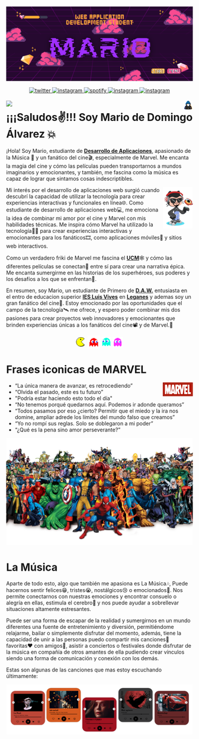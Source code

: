<p >
    <img src="./Imgs/logodaw.png" alt="Logo" borderRadius='1rem' boxShadow = '0 5px 18px rgba(0,0,0,0.3)'>
  </a>
</p>

<p align="center">
    
<a href="https://twitter.com/Mario_DA_" target="_blank">
<img src=https://img.shields.io/badge/twitter-%2300acee.svg?color=1DA1F2&style=for-the-badge&logo=twitter&logoColor=white alt=twitter style="margin-bottom: 5px;" />
</a>

<a href="https://www.instagram.com/mariio_dd/" target="_blank">
<img src=https://img.shields.io/badge/instagram-%2300acee.svg?color=C13584&style=for-the-badge&logo=instagram&logoColor=white alt=instagram style="margin-bottom: 5px;" />
</a>

<a href="https://spotify.link/stHDwwfOJDb" target="_blank">
<img src=https://img.shields.io/badge/spotify-%2300acee.svg?color=1DB954&style=for-the-badge&logo=spotify&logoColor=white alt=spotify style="margin-bottom: 5px;" />
</a>

<a href="mailto:wolverine.mda.307@gmail.com" target="_blank">
<img src=https://img.shields.io/badge/Gmail-D14836?style=for-the-badge&logo=gmail&logoColor=white alt=instagram style="margin-bottom: 5px;" />
</a>

<a href="https://www.linkedin.com/in/mario-de-domingo-%C3%A1lvarez-615535295/" target="_blank">
<img src=https://img.shields.io/badge/linkedin-%230077B5.svg?style=for-the-badge&logo=linkedin&logoColor=white alt=instagram style="margin-bottom: 5px;" />
</a>

</p>

<img src="./Imgs/gif.gif" width=5% align=right />
<img src="./Imgs/guiño.webp" width=15% align=left /><h1>¡¡¡Saludos✌!!! Soy Mario de Domingo Álvarez 💥 </h1> 

¡Hola! Soy Mario, estudiante de [**Desarrollo de Aplicaciones**](https://www.todofp.es/que-estudiar/loe/informatica-comunicaciones/des-aplicaciones-web.html), apasionado de la Música 🎵 y un fanático del cine🎬, especialmente de Marvel. Me encanta la magia del cine y cómo las películas pueden transportarnos a mundos imaginarios y emocionantes, y también, me fascina como la música es capaz de lograr que sintamos cosas indescriptibles.

<img src="./Imgs/octogato.png" width=16% align=right />
    
Mi interés por el desarrollo de aplicaciones web surgió cuando descubrí la capacidad de utilizar la tecnología para crear experiencias interactivas y funcionales en línea🌐. Como estudiante de desarrollo de aplicaciones web💻, me emociona la idea de combinar mi amor por el cine y Marvel con mis habilidades técnicas. Me inspira cómo Marvel ha utilizado la tecnología👨‍💻 para crear experiencias interactivas y emocionantes para los fanáticos🎞️, como aplicaciones móviles📱 y sitios web interactivos.

Como un verdadero friki de Marvel me fascina el [**UCM**](marvel.com)🕸️ y cómo las diferentes películas se conectan📡 entre sí para crear una narrativa épica. Me encanta sumergirme en las historias de los superhéroes, sus poderes y los desafíos a los que se enfrentan🚀.

En resumen, soy Mario, un estudiante de Primero de [**D.A.W.**](https://www.todofp.es/que-estudiar/loe/informatica-comunicaciones/des-aplicaciones-web.html) entusiasta en el entro de educacion superior [**IES Luis Vives**](https://www.iesluisvives.es/) en [**Leganes**](https://www.google.com/maps/place/Legan%C3%A9s,+Madrid/@40.3280856,-3.7661991,14z/data=!3m1!4b1!4m6!3m5!1s0xd418a1c0fc4eac9:0xd08f90220cc34cb!8m2!3d40.3319506!4d-3.7686545!16zL20vMDJ3MTU4?entry=ttu) y ademas soy un gran fanático del cine🍿. Estoy emocionado por las oportunidades que el campo de la tecnología🛰️ me ofrece, y espero poder combinar mis dos pasiones para crear proyectos web innovadores y emocionantes que brinden experiencias únicas a los fanáticos del cine📽️ y de Marvel.👊</p>

<p align="center">
<img src="./Imgs/pacman.gif" width=5% align=center />
<img src="./Imgs/fanred.gif" width=7% align=center />
<img src="./Imgs/fanblue.gif" width=5% align=center />
<img src="./Imgs/fanpurple.gif" width=5.5% align=center />
</p>

<h1>Frases iconicas de MARVEL</h1><img src="./Imgs/marvel logo.jpg" width=16% align=right />


 -  “La única manera de avanzar, es retrocediendo”
 -  “Olvida el pasado, este es tu futuro”
 -  "Podría estar haciendo esto todo el día"
 -  “No tenemos porqué quedarnos aquí. Podemos ir adonde queramos”
 -  “Todos pasamos por eso ¿cierto? Permitir que el miedo y la ira nos domine, ampliar adrede los límites del mundo falso que creamos”
 -  “Yo no rompí sus reglas. Solo se doblegaron a mi poder”
 -  “¿Qué es la pena sino amor perseverante?”


<p >
    <img src="./Imgs/Universo_Marvel.webp" alt="Logo" borderRadius='1rem' boxShadow = '0 5px 18px rgba(0,0,0,0.3)'>
  </a>
</p>

<p>
    <h1>La Música</h1>
</p>

Aparte de todo esto, algo que también me apasiona es La Música🎶, Puede hacernos sentir felices😁, tristes😭, nostálgicos😢 o emocionados🤗. Nos permite conectarnos con nuestras emociones y encontrar consuelo o alegría en ellas, estimula el cerebro🧠 y nos puede ayudar a sobrellevar situaciones altamente estresantes.

Puede ser una forma de escapar de la realidad y sumergirnos en un mundo diferentes una fuente de entretenimiento y diversión, permitiéndome relajarme, bailar o simplemente disfrutar del momento, además, tiene la capacidad de unir a las personas puedo compartir mis canciones📀 favoritas♥️ con amigos🍻, asistir a conciertos o festivales donde disfrutar de la música en compañía de otros amantes de ella pudiendo crear vínculos siendo una forma de comunicación y conexión con los demás.

Estas son algunas de las canciones que mas estoy escuchando últimamente: 

<p >
    <img src="./Imgs/spotify.png" alt="Logo" borderRadius='1rem' boxShadow = '0 5px 18px rgba(0,0,0,0.3)'>
  </a>
</p>
